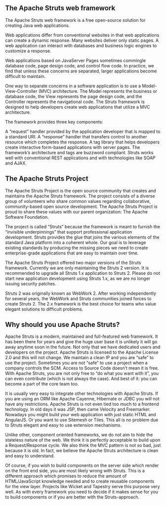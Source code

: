 The Apache Struts web framework
-------------------------------
The Apache Struts web framework is a free open-source solution for creating Java web applications.

Web applications differ from conventional websites in that web applications can create a dynamic response. Many websites deliver only static pages. A web application can interact with databases and business logic engines to customize a response.

Web applications based on JavaServer Pages sometimes commingle database code, page design code, and control flow code. In practice, we find that unless these concerns are separated, larger applications become difficult to maintain.

One way to separate concerns in a software application is to use a Model-View-Controller (MVC) architecture. The Model represents the business or database code, the View represents the page design code, and the Controller represents the navigational code. The Struts framework is designed to help developers create web applications that utilize a MVC architecture.

The framework provides three key components:

A “request” handler provided by the application developer that is mapped to a standard URI. A “response” handler that transfers control to another resource which completes the response. A tag library that helps developers create interactive form-based applications with server pages. The framework’s architecture and tags are buzzword compliant. Struts works well with conventional REST applications and with technologies like SOAP and AJAX.

The Apache Struts Project
-------------------------

The Apache Struts Project is the open source community that creates and maintains the Apache Struts framework. The project consists of a diverse group of volunteers who share common values regarding collaborative, community-based open source development. The Apache Struts Project is proud to share these values with our parent organization: The Apache Software Foundation.

The project is called “Struts” because the framework is meant to furnish the “invisible underpinnings” that support professional application development. Struts provides the glue that joins the various elements of the standard Java platform into a coherent whole. Our goal is to leverage existing standards by producing the missing pieces we need to create enterprise-grade applications that are easy to maintain over time.

The Apache Struts Project offered two major versions of the Struts framework. Currently we are only maintaining the Struts 2 version. It is recommended to upgrade all Struts 1.x application to Struts 2. Please do not start new application development using Struts 1.x, as we are no longer issuing security patches.

Struts 2 was originally known as WebWork 2. After working independently for several years, the WebWork and Struts communities joined forces to create Struts 2. The 2.x framework is the best choice for teams who value elegant solutions to difficult problems.

Why should you use Apache Struts?
---------------------------------

Apache Struts is a modern, maintained and full-featured web framework. It has been there for years and give the huge user base it is unlikely it will go away anytime soon in the future. Not only that we have dedicated users and developers on the project. Apache Struts is licensed to the Apache License 2.0 and this will not change. We maintain a clean IP and you are “safe” to use the project. Sometimes you are not “safe” to use a project when a company controls the SCM. Access to Source Code doesn’t mean it is free. With Apache Struts, you are not only free to “do what you want with it”, you can even contribute (which is not always the case). And best of it: you can become a part of the core team too.

It is usually very easy to integrate other technologies with Apache Struts. If you are using an ORM like Apache Cayenne, Hibernate or JDBC you will not have any restrictions. Apache Struts is not even tied too much to a frontend technology. In old days it was JSP, then came Velocity and Freemarker. Nowadays you might build your web application with just static HTML and AngularJS. Or you want to use Sitemesh or Tiles. This all is no problem due to Struts elegant and easy to use extension mechanisms.

Unlike other, component oriented frameworks, we do not aim to hide the stateless nature of the web. We think it is perfectly acceptable to build upon a Request/Response cycle. We also think the MVC pattern is not so bad, just because it is old. In fact, we believe the Apache Struts architecture is clean and easy to understand.

Of course, if you wish to build components on the server side which render on the front end side, you are most likely wrong with Struts. This is a different approach which promises to reduce the amount of HTML/JavaScript knowledge needed and to create reusable components for the view layer. Projects like Wicket and Tapestry serve this purpose very well. As with every framework you need to decide if it makes sense for you to build components or if you are better with the Struts-approach.
